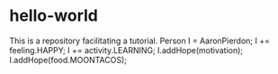# hello-world
This is a repository facilitating a tutorial.
Person I = AaronPierdon;
I += feeling.HAPPY;
I += activity.LEARNING;
I.addHope(motivation);
I.addHope(food.MOONTACOS);
